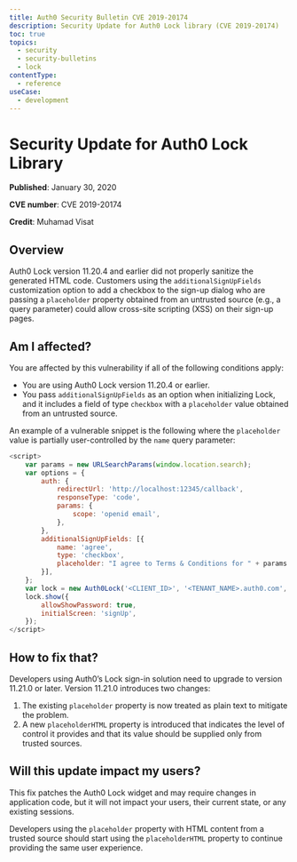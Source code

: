 ```yaml
---
title: Auth0 Security Bulletin CVE 2019-20174
description: Security Update for Auth0 Lock library (CVE 2019-20174)
toc: true
topics:
  - security
  - security-bulletins
  - lock
contentType:
  - reference
useCase:
  - development
---
```

# Security Update for Auth0 Lock Library

**Published**: January 30, 2020

**CVE number**: CVE 2019-20174

**Credit**: Muhamad Visat

## Overview

Auth0 Lock version 11.20.4 and earlier did not properly sanitize the generated HTML code. Customers using the `additionalSignUpFields` customization option to add a checkbox to the sign-up dialog who are passing a `placeholder` property obtained from an untrusted source (e.g., a query parameter) could allow cross-site scripting (XSS) on their sign-up pages.

## Am I affected?

You are affected by this vulnerability if all of the following conditions apply:

- You are using Auth0 Lock version 11.20.4 or earlier.
- You pass `additionalSignUpFields` as an option when initializing Lock, and it includes a field of type `checkbox` with a `placeholder` value obtained from an untrusted source.

An example of a vulnerable snippet is the following where the `placeholder` value is partially user-controlled by the `name` query parameter:

```javascript
<script>
    var params = new URLSearchParams(window.location.search);
    var options = {
        auth: {
            redirectUrl: 'http://localhost:12345/callback',
            responseType: 'code',
            params: {
                scope: 'openid email',
            },
        },
        additionalSignUpFields: [{
            name: 'agree',
            type: 'checkbox',
            placeholder: "I agree to Terms & Conditions for " + params.get('name'),
        }],
    };
    var lock = new Auth0Lock('<CLIENT_ID>', '<TENANT_NAME>.auth0.com', options);
    lock.show({
        allowShowPassword: true,
        initialScreen: 'signUp',
    });
</script>
```

## How to fix that?

Developers using Auth0’s Lock sign-in solution need to upgrade to version 11.21.0 or later. Version 11.21.0 introduces two changes:

1. The existing `placeholder` property is now treated as plain text to mitigate the problem.
2. A new `placeholderHTML` property is introduced that indicates the level of control it provides and that its value should be supplied only from trusted sources.

## Will this update impact my users?

This fix patches the Auth0 Lock widget and may require changes in application code, but it will not impact your users, their current state, or any existing sessions.

Developers using the `placeholder` property with HTML content from a trusted source should start using the `placeholderHTML` property to continue providing the same user experience.
